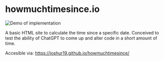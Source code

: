 # howmuchtimesince.io

![Demo of implementation](/ui_demo)

A basic HTML site to calculate the time since a specific date. Conceived to test the ability of ChatGPT to come up and alter code in a short amount of time.

Accesible via: https://joshur19.github.io/howmuchtimesince/
